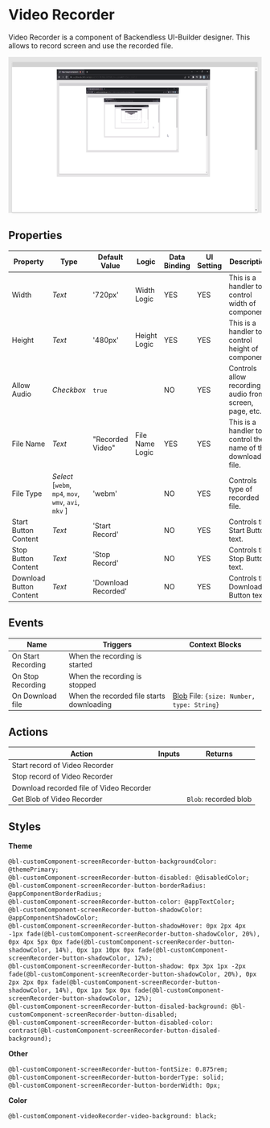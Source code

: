 # Video Recorder

Video Recorder is a component of Backendless UI-Builder designer. This allows to record screen and use the recorded file.


<p align="center">
  <img src="./thumbnail.png" alt="main thumbnail" width="780"/>
</p>

## Properties

| Property                | Type                                                       | Default Value       | Logic           | Data Binding | UI Setting | Description                                                  |
|-------------------------|------------------------------------------------------------|---------------------|-----------------|--------------|------------|--------------------------------------------------------------|
| Width                   | *Text*                                                     | '720px'             | Width Logic     | YES          | YES        | This is a handler to control width of component.             |
| Height                  | *Text*                                                     | '480px'             | Height Logic    | YES          | YES        | This is a handler to control height of component.            |
| Allow Audio             | *Checkbox*                                                 | `true`              |                 | NO           | YES        | Controls allow recording audio from screen, page, etc.       |
| File Name               | *Text*                                                     | "Recorded Video"    | File Name Logic | YES          | YES        | This is a handler to control the name of the downloaded file.|
| File Type               | *Select* <br/>[`webm`, `mp4`, `mov`, `wmv`, `avi`, `mkv` ] | 'webm'              |                 | NO           | YES        | Controls type of recorded file.                              |
| Start Button Content    | *Text*                                                     | 'Start Record'      |                 | NO           | YES        | Controls the Start Button text.                              |
| Stop Button Content     | *Text*                                                     | 'Stop Record'       |                 | NO           | YES        | Controls the Stop Button text.                               |
| Download Button Content | *Text*                                                     | 'Download Recorded' |                 | NO           | YES        | Controls the Download Button text.                           |

## Events

| Name               | Triggers                                  | Context Blocks                                                                                     |
|--------------------|-------------------------------------------|----------------------------------------------------------------------------------------------------|
| On Start Recording | When the recording is started             |                                                                                                    |
| On Stop Recording  | When the recording is stopped             |                                                                                                    |
| On Download file   | When the recorded file starts downloading | [Blob](https://developer.mozilla.org/en-US/docs/Web/API/Blob) File: `{size: Number, type: String}` |

## Actions

| Action                                   | Inputs                     | Returns               |
|------------------------------------------|----------------------------|-----------------------|
| Start record of Video Recorder           |                            |                       |
| Stop record of Video Recorder            |                            |                       |
| Download recorded file of Video Recorder |                            |                       |
| Get Blob of Video Recorder               |                            | `Blob`: recorded blob |

## Styles

**Theme**
````
@bl-customComponent-screenRecorder-button-backgroundColor: @themePrimary;
@bl-customComponent-screenRecorder-button-disabled: @disabledColor;
@bl-customComponent-screenRecorder-button-borderRadius: @appComponentBorderRadius;
@bl-customComponent-screenRecorder-button-color: @appTextColor;
@bl-customComponent-screenRecorder-button-shadowColor: @appComponentShadowColor;
@bl-customComponent-screenRecorder-button-shadowHover: 0px 2px 4px -1px fade(@bl-customComponent-screenRecorder-button-shadowColor, 20%), 0px 4px 5px 0px fade(@bl-customComponent-screenRecorder-button-shadowColor, 14%), 0px 1px 10px 0px fade(@bl-customComponent-screenRecorder-button-shadowColor, 12%);
@bl-customComponent-screenRecorder-button-shadow: 0px 3px 1px -2px fade(@bl-customComponent-screenRecorder-button-shadowColor, 20%), 0px 2px 2px 0px fade(@bl-customComponent-screenRecorder-button-shadowColor, 14%), 0px 1px 5px 0px fade(@bl-customComponent-screenRecorder-button-shadowColor, 12%);
@bl-customComponent-screenRecorder-button-disaled-background: @bl-customComponent-screenRecorder-button-disabled;
@bl-customComponent-screenRecorder-button-disabled-color: contrast(@bl-customComponent-screenRecorder-button-disaled-background);
````

**Other**
````
@bl-customComponent-screenRecorder-button-fontSize: 0.875rem;
@bl-customComponent-screenRecorder-button-borderType: solid;
@bl-customComponent-screenRecorder-button-borderWidth: 0px;
````

**Color**
````
@bl-customComponent-videoRecorder-video-background: black;
````

